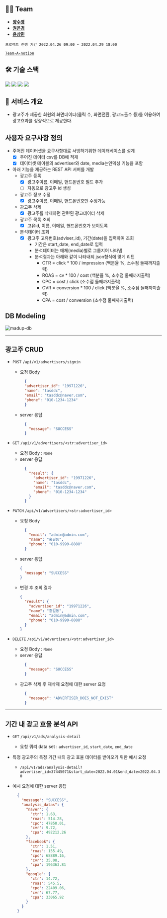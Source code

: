 ## 👩‍💻 Team
- **[양수영](github.com/tasddc1226)**
- **[권은경](github.com/fore0919)**
- **[윤상민](github.com/redtea89)**

`프로젝트 진행 기간 2022.04.26 09:00 ~ 2022.04.29 18:00`

[`Team-A-notion`](https://pretty-marlin-13a.notion.site/Team-A-03cf51c7174847ce88a6302e6939ea2a)


## 🛠 기술 스택
<img src="https://img.shields.io/badge/python-3776AB?style=plastic&logo=python&logoColor=white">
<img src="https://img.shields.io/badge/django-092E20?style=plastic&logo=django&logoColor=white">
<img src="https://img.shields.io/badge/mysql-C70D2C?style=plastic&logo=mysql&logoColor=white">
<img src="https://img.shields.io/badge/docker-2496ED?style=plastic&logo=docker&logoColor=white">


## 🍦 서비스 개요
- 광고주가 제공한 회원의 화면데이터(클릭 수, 화면전환, 광고노출수 등)를 이용하여 광고효과를 정량적으로 제공한다.

## 사용자 요구사항 정의
- 주어진 데이터셋을 요구사항대로 서빙하기위한 데이터베이스를 설계
    - [x] 주어진 데이터 csv를 DB에 적재
    - [x] 데이터셋 테이블의 advertiser와 date, media는인덱싱 기능을 포함
- 아래 기능을 제공하는 REST API 서버를 개발
    - 광고주 등록
        - [x] 광고주이름, 이메일, 핸드폰번호 필드 추가
        - [ ] 자동으로 광고주 id 생성
    - 광고주 정보 수정
        - [x] 광고주이름, 이메일, 핸드폰번호만 수정가능
    - 광고주 삭제
        - [x] 광고주를 삭제하면 관련된 광고데이터 삭제
    - 광고주 목록 조회
        - [x] 고유id, 이름, 이메일, 핸드폰번호가 보이도록
    - 분석데이터 조회
        - [x] 광고주 고유번호(adviser_id), 기간(date)을 입력하여 조회
            - 기간은 start_date, end_date로 입력
            - 분석데이터는 매체(media)별로 그룹지어 나타냄
            - 분석결과는 아래와 같이 나타내되 json형식에 맞게 리턴
                - CTR = click * 100 / impression (백분율 %, 소수점 둘째까지출력)
                - ROAS = cv * 100 / cost (백분율 %, 소수점 둘째까지출력)
                - CPC = cost / click (소수점 둘째까지출력)
                - CVR = conversion * 100 / click (백분율 %, 소수점 둘째까지출력)
                - CPA = cost / conversion (소수점 둘째까지출력)



## DB Modeling
![madup-db](https://user-images.githubusercontent.com/55699007/165890362-65309bbb-0e77-4396-bbcb-973b2dc94f3f.png)


---
## 광고주 CRUD
- `POST` `/api/v1/advertisers/signin`
  - 요청 Body
    ```json
      {
      "advertiser_id": "19971226",
      "name": "tasddc",
      "email": "tasddc@naver.com",
      "phone": "010-1234-1234"
      }
    ```
  - server 응답
    ```json
      {
        "message": "SUCCESS"
      }
    ```
- `GET` `/api/v1/advertisers/<str:advertiser_id>`
  - 요청 Body : `None`
  - server 응답
    ```json
      {
        "result": {
          "advertiser_id": "19971226",
          "name": "tasddc",
          "email": "tasddc@naver.com",
          "phone": "010-1234-1234"
        }
      }
    ```

- `PATCH` `/api/v1/advertisers/<str:advertiser_id>`
  - 요청 Body
    ```json
      {
        "email": "admin@admin.com",
        "name": "홍길동",
        "phone": "010-9999-8888"
      }
    ```
  - server 응답
    ```json
    {
      "message": "SUCCESS"
    }
    ```
  - 변경 후 조회 결과
    ```json
    {
      "result": {
        "advertiser_id": "19971226",
        "name": "홍길동",
        "email": "admin@admin.com",
        "phone": "010-9999-8888"
      }
    }
    ```


- `DELETE` `/api/v1/advertisers/<str:advertiser_id>`
  - 요청 Body : `None`
  - server 응답
    ```json
      {
        "message": "SUCCESS"
      }
    ```
  - 광고주 삭제 후 재삭제 요청에 대한 server 요청
    ```json
      {
        "message": "ADVERTISER_DOES_NOT_EXIST"
      }
    ```

---
## 기간 내 광고 효율 분석 API

- `GET` `/api/v1/ads/analysis-detail`
  - 요청 쿼리 data set : `advertiser_id`, `start_date`, `end_date`

- 특정 광고주의 특정 기간 내의 광고 효율 데이터를 받아오기 위한 예시 요청
  - `/api/v1/ads/analysis-detail?advertiser_id=37445071&start_date=2022.04.01&end_date=2022.04.30`

- 예시 요청에 대한 server 응답
  ```json
    {
      "message": "SUCCESS",
      "analysis_datas": {
        "naver": {
          "ctr": 1.63,
          "roas": 514.28,
          "cpc": 47850.01,
          "cvr": 9.72,
          "cpa": 492212.26
        },
        "facebook": {
          "ctr": 1.51,
          "roas": 155.49,
          "cpc": 68889.16,
          "cvr": 35.08,
          "cpa": 196363.81
        },
        "google": {
          "ctr": 14.72,
          "roas": 545.5,
          "cpc": 22409.06,
          "cvr": 67.77,
          "cpa": 33065.92
        }
      }
    }
  ```
  
